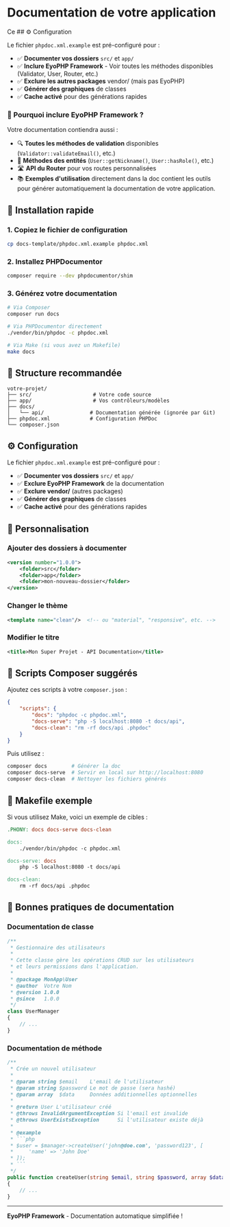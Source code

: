 # Documentation de votre application

Ce ## ⚙️ Configuration

Le fichier `phpdoc.xml.example` est pré-configuré pour :

-   ✅ **Documenter vos dossiers** `src/` et `app/`
-   ✅ **Inclure EyoPHP Framework** - Voir toutes les méthodes disponibles (Validator, User, Router, etc.)
-   ✅ **Exclure les autres packages** vendor/ (mais pas EyoPHP)
-   ✅ **Générer des graphiques** de classes
-   ✅ **Cache activé** pour des générations rapides

### 🎯 Pourquoi inclure EyoPHP Framework ?

Votre documentation contiendra aussi :

-   🔍 **Toutes les méthodes de validation** disponibles (`Validator::validateEmail()`, etc.)
-   👤 **Méthodes des entités** (`User::getNickname()`, `User::hasRole()`, etc.)
-   🛣️ **API du Router** pour vos routes personnalisées
-   📚 **Exemples d'utilisation** directement dans la doc contient les outils pour générer automatiquement la documentation de votre application.

## 🚀 Installation rapide

### 1. Copiez le fichier de configuration

```bash
cp docs-template/phpdoc.xml.example phpdoc.xml
```

### 2. Installez PHPDocumentor

```bash
composer require --dev phpdocumentor/shim
```

### 3. Générez votre documentation

```bash
# Via Composer
composer run docs

# Via PHPDocumentor directement
./vendor/bin/phpdoc -c phpdoc.xml

# Via Make (si vous avez un Makefile)
make docs
```

## 📁 Structure recommandée

```
votre-projet/
├── src/                    # Votre code source
├── app/                    # Vos contrôleurs/modèles
├── docs/
│   └── api/               # Documentation générée (ignorée par Git)
├── phpdoc.xml             # Configuration PHPDoc
└── composer.json
```

## ⚙️ Configuration

Le fichier `phpdoc.xml.example` est pré-configuré pour :

-   ✅ **Documenter vos dossiers** `src/` et `app/`
-   ✅ **Exclure EyoPHP Framework** de la documentation
-   ✅ **Exclure vendor/** (autres packages)
-   ✅ **Générer des graphiques** de classes
-   ✅ **Cache activé** pour des générations rapides

## 🎨 Personnalisation

### Ajouter des dossiers à documenter

```xml
<version number="1.0.0">
    <folder>src</folder>
    <folder>app</folder>
    <folder>mon-nouveau-dossier</folder>
</version>
```

### Changer le thème

```xml
<template name="clean"/>  <!-- ou "material", "responsive", etc. -->
```

### Modifier le titre

```xml
<title>Mon Super Projet - API Documentation</title>
```

## 📖 Scripts Composer suggérés

Ajoutez ces scripts à votre `composer.json` :

```json
{
    "scripts": {
        "docs": "phpdoc -c phpdoc.xml",
        "docs-serve": "php -S localhost:8080 -t docs/api",
        "docs-clean": "rm -rf docs/api .phpdoc"
    }
}
```

Puis utilisez :

```bash
composer docs        # Générer la doc
composer docs-serve  # Servir en local sur http://localhost:8080
composer docs-clean  # Nettoyer les fichiers générés
```

## 🔧 Makefile exemple

Si vous utilisez Make, voici un exemple de cibles :

```makefile
.PHONY: docs docs-serve docs-clean

docs:
	./vendor/bin/phpdoc -c phpdoc.xml

docs-serve: docs
	php -S localhost:8080 -t docs/api

docs-clean:
	rm -rf docs/api .phpdoc
```

## 📝 Bonnes pratiques de documentation

### Documentation de classe

```php
/**
 * Gestionnaire des utilisateurs
 *
 * Cette classe gère les opérations CRUD sur les utilisateurs
 * et leurs permissions dans l'application.
 *
 * @package MonApp\User
 * @author  Votre Nom
 * @version 1.0.0
 * @since   1.0.0
 */
class UserManager
{
    // ...
}
```

### Documentation de méthode

````php
/**
 * Crée un nouvel utilisateur
 *
 * @param string $email    L'email de l'utilisateur
 * @param string $password Le mot de passe (sera hashé)
 * @param array  $data     Données additionnelles optionnelles
 *
 * @return User L'utilisateur créé
 * @throws InvalidArgumentException Si l'email est invalide
 * @throws UserExistsException      Si l'utilisateur existe déjà
 *
 * @example
 * ```php
 * $user = $manager->createUser('john@doe.com', 'password123', [
 *     'name' => 'John Doe'
 * ]);
 * ```
 */
public function createUser(string $email, string $password, array $data = []): User
{
    // ...
}
````

---

**EyoPHP Framework** - Documentation automatique simplifiée !
